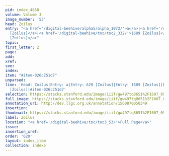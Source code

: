 ```yaml
---
pid: index_4658
volume: Volume 3
image_number: '53'
head: Zoilus
entry: "<a href='/digital-beehive/alpha5/alpha_1072/'>a</a>|<a href='/digital-beehive/toc/toc2_143/'>629
  [Zoilus]</a>|<a href='/digital-beehive/toc/toc2_332/'>1689 [Zoilus]</a>|<a href='/digital-beehive/toc/toc2_428/'>4492
  [Zoilus]</a>"
topic: 
first_letter: Z
page: 
add: 
xref: 
see: 
index: 
item: "#item-026c251d7"
unparsed: 
line: 'Head: Zoilus|Entry: a|Entry: 629 [Zoilus]|Entry: 1689 [Zoilus]|Entry: 4492
  [Zoilus]|#item-026c251d7'
selection: https://stacks.stanford.edu/image/iiif/gw497tq8651%2F1607_0996/1566,3388,730,145/full/0/default.jpg
full_image: https://stacks.stanford.edu/image/iiif/gw497tq8651%2F1607_0996/full/full/0/default.jpg
annotation_uri: http://dev.llgc.org.uk/annotation/1560870050349
insertion: 
thumbnail: https://stacks.stanford.edu/image/iiif/gw497tq8651%2F1607_0996/1566,3388,730,145/150,/0/default.jpg
label: Zoilus
location: "<a href='/digital-beehive/toc/toc3_53/'>Full Page</a>"
issue: 
insertion_xref: 
order: '620'
layout: index_item
collection: index5
---
```

